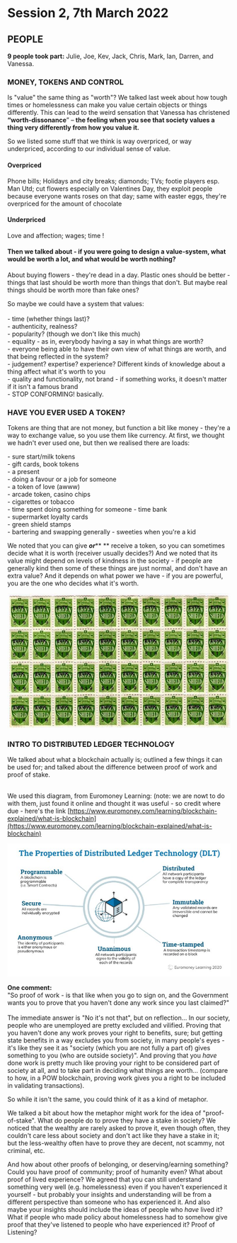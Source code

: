 # Session 2, 7th March 2022

## **PEOPLE**

**9 people took part:** Julie, Joe, Kev, Jack, Chris, Mark, Ian, Darren, and Vanessa.

### MONEY, TOKENS AND CONTROL

Is "value" the same thing as "worth"? We talked last week about how tough times or homelessness can make you value certain objects or things differently. This can lead to the weird sensation that Vanessa has christened **“worth-dissonance**” – **the feeling when you see that society values a thing very differently from how you value it.**&#x20;

So we listed some stuff that we think is way overpriced, or way underpriced, according to our individual sense of value.&#x20;

#### Overpriced

Phone bills; Holidays and city breaks; diamonds; TVs; footie players esp. Man Utd; cut flowers especially on Valentines Day, they exploit people because everyone wants roses on that day; same with easter eggs, they're overpriced for the amount of chocolate

#### Underpriced

Love and affection; wages; time !

#### Then we talked about - if you were going to design a value-system, what would be worth a lot, and what would be worth nothing?

About buying flowers - they're dead in a day. Plastic ones should be better - things that last should be worth more than things that don't. But maybe real things should be worth more than fake ones?&#x20;

So maybe we could have a system that values:\
\
&#x20;\- time (whether things last)?\
&#x20;\- authenticity, realness?\
&#x20;\- popularity? (though we don't like this much)\
&#x20;\- equality - as in, everybody having a say in what things are worth?\
&#x20;\- everyone being able to have their own view of what things are worth, and that being reflected in the system?\
&#x20;\- judgement? expertise? experience? Different kinds of knowledge about a thing affect what it's worth to you\
&#x20;\- quality and functionality, not brand - if something works, it doesn't matter if it isn't a famous brand\
&#x20;\- STOP CONFORMING! basically.

### HAVE YOU EVER USED A TOKEN?

Tokens are thing that are not money, but function a bit like money - they're a way to exchange value, so you use them like currency. At first, we thought we hadn't ever used one, but then we realised there are loads:

&#x20;\- sure start/milk tokens\
&#x20;\- gift cards, book tokens\
&#x20;\- a present\
&#x20;\- doing a favour or a job for someone\
&#x20;\- a token of love (awww)\
&#x20;\- arcade token, casino chips\
&#x20;\-  cigarettes or tobacco\
&#x20;\- time spent doing something for someone - time bank\
&#x20;\- supermarket loyalty cards\
&#x20;\- green shield stamps\
&#x20;\- bartering and swapping generally - sweeties when you're a kid

We noted that you can give _**or**_** ** receive a token, so you can sometimes decide what it is worth (receiver usually decides?) And we noted that its value might depend on levels of kindness in the society - if people are generally kind then some of these things are just normal, and don't have an extra value? And it depends on what power we have - if you are powerful, you are the one who decides what it's worth.\
&#x20;

![](../.gitbook/assets/greenshieldstamps.jpg)

### INTRO TO DISTRIBUTED LEDGER TECHNOLOGY

We talked about what a blockchain actually is; outlined a few things it can be used for; and talked about the difference between proof of work and proof of stake.

\
We used this diagram, from Euromoney Learning: (note: we are nowt to do with them, just found it online and thought it was useful - so credit where due - here's the link [https://www.euromoney.com/learning/blockchain-explained/what-is-blockchain](https://www.euromoney.com/learning/blockchain-explained/what-is-blockchain)

![](<../.gitbook/assets/DLT from Euromoney Learning 2020.JPG>)

**One comment:**\
"So proof of work - is that like when you go to sign on, and the Government wants you to prove that you haven't done any work since you last claimed?"\
\
The immediate answer is "No it's not that", but on reflection... In our society, people who are unemployed are pretty excluded and vilified. Proving that you haven't done any work proves your right to benefits, sure; but getting state benefits in a way excludes you from society, in many people's eyes - it's like they see it as "society (which you are not fully a part of) gives something to you (who are outside society)". And proving that you _have_ done work is pretty much like proving your right to be considered part of society at all, and to take part in deciding what things are worth... (compare to how, in a POW blockchain, proving work gives you a right to be included in validating transactions).&#x20;

So while it isn't the same, you could think of it as a kind of metaphor.

We talked a bit about how the metaphor might work for the idea of "proof-of-stake". What do people do to prove they have a stake in society? We noticed that the wealthy are rarely asked to prove it, even though often, they couldn't care less about society and don't act like they have a stake in it; but the less-wealthy often have to prove they are decent, not scammy, not criminal, etc.

And how about other proofs of belonging, or deserving/earning something? Could you have proof of community; proof of humanity even? What about proof of lived experience? We agreed that you can still understand something very well (e.g. homelessness) even if you haven't experienced it yourself - but probably your insights and understanding will be from a different perspective than someone who has experienced it. And also maybe your insights should include the ideas of people who _have_ lived it? What if people who made policy about homelessness had to somehow give proof that they've listened to people who have experienced it? Proof of Listening?
